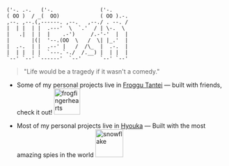 ```
('-. .-.   ('-.               ('-.     
( OO )  / _(  OO)             ( OO ).-. 
,--. ,--.(,------. ,--.   ,--./ . --. / 
|  | |  | |  .---'  \  `.'  / | \-.  \  
|   .|  | |  |    .-')     /.-'-'  |  | 
|       |(|  '--.(OO  \   /  \| |_.'  | 
|  .-.  | |  .--' |   /  /\_  |  .-.  | 
|  | |  | |  `---.`-./  /.__) |  | |  | 
`--' `--' `------'  `--'      `--' `--'
```

> "Life would be a tragedy if it wasn't a comedy."

- Some of my personal projects live in [Froggu Tantei](https://github.com/froggu-tantei) — built with friends, check it out! <img src="https://github.com/user-attachments/assets/660f8d7f-89e7-4237-bd27-e5228600cb75" alt="frogfingerhearts" width="60" height="60">


- Most of my personal projects live in [Hyouka](https://github.com/hyouka-sh) — Built with the most amazing spies in the world <a href="https://emoji.gg/emoji/7594-snowflake"><img src="https://cdn3.emoji.gg/emojis/7594-snowflake.gif" width="64px" height="64px" alt="snowflake"></a>
